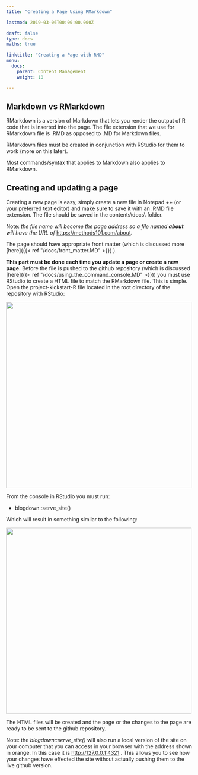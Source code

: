 ```yaml
---
title: "Creating a Page Using RMarkdown"

lastmod: 2019-03-06T00:00:00.000Z

draft: false
type: docs
maths: true	

linktitle: "Creating a Page with RMD"
menu:
  docs:
    parent: Content Management
    weight: 10

---
```


## Markdown vs RMarkdown

RMarkdown is a version of Markdown that lets you render the output of R code that is inserted into the page. The file extension that we use for RMarkdown file is .RMD as opposed to .MD for Markdown files. 

RMarkdown files must be created in conjunction with RStudio for them to work (more on this later). 

Most commands/syntax that applies to Markdown also applies to RMarkdown.

## Creating and updating a page

Creating a new page is easy, simply create a new file in Notepad ++ (or your preferred text editor) and make sure to save it with an .RMD file extension. The file should be saved in the contents\docs\ folder.

Note: *the file name will become the page address so a file named **about** will have the URL of* https://methods101.com/about.

The page should have appropriate front matter (which is discussed more [here]({{< ref "/docs/front_matter.MD" >}}) ).

**This part must be done each time you update a page or create a new page.** Before the file is pushed to the github repository (which is discussed [here]({{< ref "/docs/using_the_command_console.MD" >}})) you must use RStudio to create a HTML file to match the RMarkdown file. This is simple. Open the project-kickstart-R file located in the root directory of the repository with RStudio:

<img width='500' src='/img/creating_page_RMD_01.jpg'/>

From the console in RStudio you must run:

* blogdown::serve_site()

Which will result in something similar to the following:

<img width='500' src='/img/creating_page_RMD_02.png'/>

The HTML files will be created and the page or the changes to the page are ready to be sent to the github repository.

Note: the *blogdown::serve_site()* will also run a local version of the site on your computer that you can access in your browser with the address shown in orange. In this case it is http://127.0.0.1:4321 . This allows you to see how your changes have effected the site without actually pushing them to the live github version.